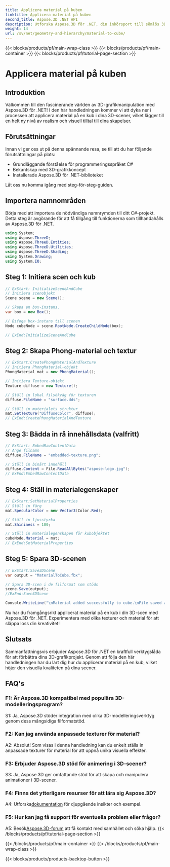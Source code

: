 ```yaml
---
title: Applicera material på kuben
linktitle: Applicera material på kuben
second_title: Aspose.3D .NET API
description: Utforska Aspose.3D för .NET, din inkörsport till sömlös 3D-grafikmanipulation. Applicera material utan ansträngning, förbättra realismen och lyfta dina projekt.
weight: 14
url: /sv/net/geometry-and-hierarchy/material-to-cube/
---
```


{{< blocks/products/pf/main-wrap-class >}}
{{< blocks/products/pf/main-container >}}
{{< blocks/products/pf/tutorial-page-section >}}

# Applicera material på kuben

## Introduktion

Välkommen till den fascinerande världen av 3D-grafikmanipulation med Aspose.3D för .NET! I den här handledningen kommer vi att dyka ner i processen att applicera material på en kub i dina 3D-scener, vilket lägger till en helt ny nivå av realism och visuell tilltal till dina skapelser.

## Förutsättningar

Innan vi ger oss ut på denna spännande resa, se till att du har följande förutsättningar på plats:

- Grundläggande förståelse för programmeringsspråket C#
- Bekantskap med 3D-grafikkoncept
- Installerade Aspose.3D för .NET-biblioteket

Låt oss nu komma igång med steg-för-steg-guiden.

## Importera namnområden

Börja med att importera de nödvändiga namnrymden till ditt C#-projekt. Detta steg är avgörande för att få tillgång till funktionerna som tillhandahålls av Aspose.3D för .NET.

```csharp
using System;
using Aspose.ThreeD;
using Aspose.ThreeD.Entities;
using Aspose.ThreeD.Utilities;
using Aspose.ThreeD.Shading;
using System.Drawing;
using System.IO;
```

## Steg 1: Initiera scen och kub

```csharp
// ExStart: InitializeSceneAndCube
// Initiera scenobjekt
Scene scene = new Scene();

// Skapa en box-instans.
var box = new Box();

// Bifoga box-instans till scenen
Node cubeNode = scene.RootNode.CreateChildNode(box);

// ExEnd:InitializeSceneAndCube
```

## Steg 2: Skapa Phong-material och textur

```csharp
// ExStart:CreatePhongMaterialAndTexture
// Initiera PhongMaterial-objekt
PhongMaterial mat = new PhongMaterial();

// Initiera Texture-objekt
Texture diffuse = new Texture();

// Ställ in lokal filsökväg för texturen
diffuse.FileName = "surface.dds";

// Ställ in materialets struktur
mat.SetTexture("DiffuseColor", diffuse);
// ExEnd:CreatePhongMaterialAndTexture
```

## Steg 3: Bädda in rå innehållsdata (valfritt)

```csharp
// ExStart: EmbedRawContentData
// Ange filnamn
diffuse.FileName = "embedded-texture.png";

// Ställ in binärt innehåll
diffuse.Content = File.ReadAllBytes("aspose-logo.jpg");
// ExEnd:EmbedRawContentData
```

## Steg 4: Ställ in materialegenskaper

```csharp
// ExStart:SetMaterialProperties
// Ställ in färg
mat.SpecularColor = new Vector3(Color.Red);

// Ställ in ljusstyrka
mat.Shininess = 100;

// Ställ in materialegenskapen för kubobjektet
cubeNode.Material = mat;
// ExEnd:SetMaterialProperties
```

## Steg 5: Spara 3D-scenen

```csharp
// ExStart:Save3DScene
var output = "MaterialToCube.fbx";

// Spara 3D-scen i de filformat som stöds
scene.Save(output);
//ExEnd:Save3DScene

Console.WriteLine("\nMaterial added successfully to cube.\nFile saved at " + output);
```

Nu har du framgångsrikt applicerat material på en kub i din 3D-scen med Aspose.3D för .NET. Experimentera med olika texturer och material för att släppa loss din kreativitet!

## Slutsats

Sammanfattningsvis erbjuder Aspose.3D för .NET en kraftfull verktygslåda för att förbättra dina 3D-grafikprojekt. Genom att följa den här handledningen har du lärt dig hur du applicerar material på en kub, vilket höjer den visuella kvaliteten på dina scener.

## FAQ's

### F1: Är Aspose.3D kompatibel med populära 3D-modelleringsprogram?

S1: Ja, Aspose.3D stöder integration med olika 3D-modelleringsverktyg genom dess mångsidiga filformatstöd.

### F2: Kan jag använda anpassade texturer för material?

A2: Absolut! Som visas i denna handledning kan du enkelt ställa in anpassade texturer för material för att uppnå unika visuella effekter.

### F3: Erbjuder Aspose.3D stöd för animering i 3D-scener?

S3: Ja, Aspose.3D ger omfattande stöd för att skapa och manipulera animationer i 3D-scener.

### F4: Finns det ytterligare resurser för att lära sig Aspose.3D?

 A4: Utforska[dokumentation](https://reference.aspose.com/3d/net/) för djupgående insikter och exempel.

### F5: Hur kan jag få support för eventuella problem eller frågor?

 A5: Besök[Aspose.3D-forum](https://forum.aspose.com/c/3d/18) att få kontakt med samhället och söka hjälp.
{{< /blocks/products/pf/tutorial-page-section >}}

{{< /blocks/products/pf/main-container >}}
{{< /blocks/products/pf/main-wrap-class >}}

{{< blocks/products/products-backtop-button >}}
